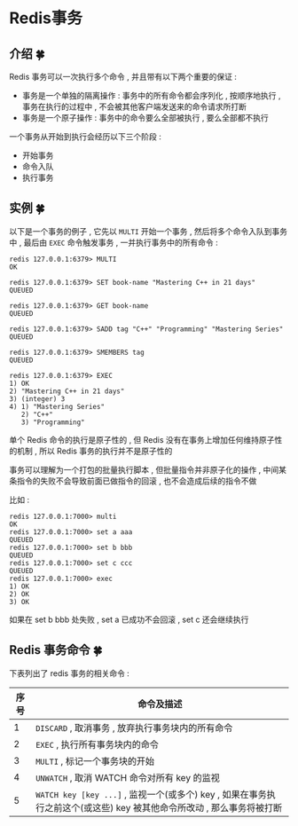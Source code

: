# Redis事务

## 介绍  🍀

Redis 事务可以一次执行多个命令 ,  并且带有以下两个重要的保证 : 

- 事务是一个单独的隔离操作 : 事务中的所有命令都会序列化 , 按顺序地执行 , 事务在执行的过程中 , 不会被其他客户端发送来的命令请求所打断
- 事务是一个原子操作 : 事务中的命令要么全部被执行 , 要么全部都不执行

一个事务从开始到执行会经历以下三个阶段 : 

- 开始事务
- 命令入队
- 执行事务

## 实例  🍀

以下是一个事务的例子 ,  它先以 `MULTI` 开始一个事务 ,  然后将多个命令入队到事务中 ,  最后由 `EXEC` 命令触发事务 ,  一并执行事务中的所有命令 : 

```
redis 127.0.0.1:6379> MULTI
OK

redis 127.0.0.1:6379> SET book-name "Mastering C++ in 21 days"
QUEUED

redis 127.0.0.1:6379> GET book-name
QUEUED

redis 127.0.0.1:6379> SADD tag "C++" "Programming" "Mastering Series"
QUEUED

redis 127.0.0.1:6379> SMEMBERS tag
QUEUED

redis 127.0.0.1:6379> EXEC
1) OK
2) "Mastering C++ in 21 days"
3) (integer) 3
4) 1) "Mastering Series"
   2) "C++"
   3) "Programming"
```

单个 Redis 命令的执行是原子性的 , 但 Redis 没有在事务上增加任何维持原子性的机制 , 所以 Redis 事务的执行并不是原子性的

事务可以理解为一个打包的批量执行脚本 , 但批量指令并非原子化的操作 , 中间某条指令的失败不会导致前面已做指令的回滚 , 也不会造成后续的指令不做

比如 : 

```
redis 127.0.0.1:7000> multi
OK
redis 127.0.0.1:7000> set a aaa
QUEUED
redis 127.0.0.1:7000> set b bbb
QUEUED
redis 127.0.0.1:7000> set c ccc
QUEUED
redis 127.0.0.1:7000> exec
1) OK
2) OK
3) OK
```

如果在 set b bbb 处失败 , set a 已成功不会回滚 , set c 还会继续执行

## Redis 事务命令  🍀

下表列出了 redis 事务的相关命令 : 

| 序号 | 命令及描述                                                   |
| ---- | ------------------------------------------------------------ |
| 1    | `DISCARD` , 取消事务 , 放弃执行事务块内的所有命令            |
| 2    | `EXEC` , 执行所有事务块内的命令                              |
| 3    | `MULTI` , 标记一个事务块的开始                               |
| 4    | `UNWATCH` , 取消 WATCH 命令对所有 key 的监视                 |
| 5    | `WATCH key [key ...]` , 监视一个(或多个) key  , 如果在事务执行之前这个(或这些) key 被其他命令所改动 , 那么事务将被打断 |

 
